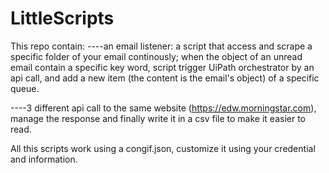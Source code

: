 # LittleScripts

This repo contain:
----an email listener: a script that access and scrape a specific folder of your email continously; when the object of an unread email contain a specific key word, script trigger UiPath orchestrator by an api call, and add a new item (the content is the email's object) of a specific queue.

----3 different api call to the same website (https://edw.morningstar.com), manage the response and finally write it in a csv file to make it easier to read.

All this scripts work using a congif.json, customize it using your credential and information.
